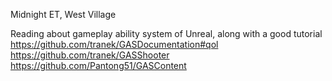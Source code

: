 Midnight ET, West Village

Reading about gameplay ability system of Unreal, along with a good tutorial
https://github.com/tranek/GASDocumentation#qol
https://github.com/tranek/GASShooter
https://github.com/Pantong51/GASContent

